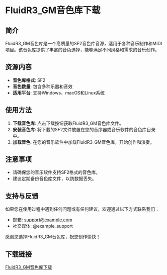 # FluidR3_GM音色库下载

## 简介

FluidR3_GM音色库是一个高质量的SF2音色库音源，适用于各种音乐制作和MIDI项目。该音色库提供了丰富的音色选择，能够满足不同风格和需求的音乐创作。

## 资源内容

- **音色库格式**: SF2
- **音色数量**: 包含多种乐器和音效
- **适用平台**: 支持Windows、macOS和Linux系统

## 使用方法

1. **下载音色库**: 点击下载按钮获取FluidR3_GM音色库文件。
2. **安装音色库**: 将下载的SF2文件放置在您的音序器或音乐软件的音色库目录中。
3. **加载音色**: 在您的音乐软件中加载FluidR3_GM音色库，开始创作和演奏。

## 注意事项

- 请确保您的音乐软件支持SF2格式的音色库。
- 建议定期备份音色库文件，以防数据丢失。

## 支持与反馈

如果您在使用过程中遇到任何问题或有任何建议，欢迎通过以下方式联系我们：

- 邮箱: support@example.com
- 社交媒体: @example_support

感谢您选择FluidR3_GM音色库，祝您创作愉快！

## 下载链接

[FluidR3_GM音色库下载](https://pan.quark.cn/s/2fcd0140747b)